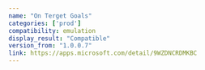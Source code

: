 ```yaml
---
name: "On Terget Goals"
categories: ['prod']
compatibility: emulation
display_result: "Compatible"
version_from: "1.0.0.7"
link: https://apps.microsoft.com/detail/9WZDNCRDMKBC
---
```

